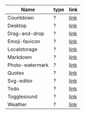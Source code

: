 | Name | type | link |
| --- | --- | --- |
| Countdown | ? | [link](docs/countdown) |
| Desktop | ? | [link](docs/desktop) |
| Drag-and-drop | ? | [link](docs/drag-and-drop) |
| Emoji-favicon | ? | [link](docs/emoji-favicon) |
| Localstorage | ? | [link](docs/localstorage) |
| Markdown | ? | [link](docs/markdown) |
| Photo-watermark | ? | [link](docs/photo-watermark) |
| Quotes | ? | [link](docs/quotes) |
| Svg-editor | ? | [link](docs/svg-editor) |
| Todo | ? | [link](docs/todo) |
| Togglesound | ? | [link](docs/togglesound) |
| Weather | ? | [link](docs/weather) |
